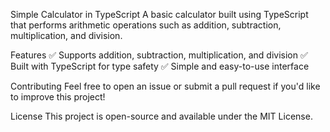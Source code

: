 Simple Calculator in TypeScript
A basic calculator built using TypeScript that performs arithmetic operations such as addition, subtraction, multiplication, and division.

Features
✅ Supports addition, subtraction, multiplication, and division
✅ Built with TypeScript for type safety
✅ Simple and easy-to-use interface

Contributing
Feel free to open an issue or submit a pull request if you'd like to improve this project!

License
This project is open-source and available under the MIT License.

